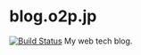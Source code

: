 blog.o2p.jp
===========

[![Build Status](https://travis-ci.org/o2project/blog.o2p.jp.png?branch=master)](https://travis-ci.org/o2project/blog.o2p.jp)
My web tech blog.
